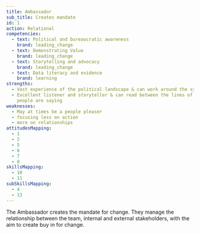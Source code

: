```yaml
---
title: Ambassador
sub_title: Creates mandate
id: 1
action: Relational
competencies:
  - text: Political and bureaucratic awareness
    brand: leading_change
  - text: Demonstrating Value
    brand: leading_change
  - text: Storytelling and advocacy
    brand: leading_change
  - text: Data literacy and evidence
    brand: learning
strengths:
  - Vast experience of the political landscape & can work around the system
  - Excellent listener and storyteller & can read between the lines of what
    people are saying
weaknesses:
  - May at times be a people pleaser
  - focusing less on action
  - more on relationships
attitudesMapping:
  - 1
  - 2
  - 5
  - 6
  - 7
  - 8
skillsMapping:
  - 10
  - 11
subSkillsMapping:
  - 4
  - 13
---
```


The Ambassador creates the mandate for change. They manage the relationship between the team, internal and external stakeholders, with the aim to create buy in for change.